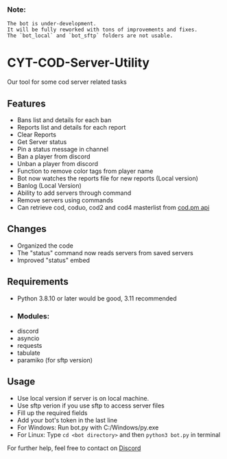 ### Note:
    The bot is under-development.
    It will be fully reworked with tons of improvements and fixes.
    The `bot_local` and `bot_sftp` folders are not usable.

# CYT-COD-Server-Utility
Our tool for some cod server related tasks

## Features
- Bans list and details for each ban
- Reports list and details for each report
- Clear Reports
- Get Server status
- Pin a status message in channel
- Ban a player from discord
- Unban a player from discord
- Function to remove color tags from player name
- Bot now watches the reports file for new reports (Local version)
- Banlog (Local Version)
- Ability to add servers through command
- Remove servers using commands
- Can retrieve cod, coduo, cod2 and cod4 masterlist from [cod.pm api](https://api.cod.pm)

## Changes
- Organized the code
- The "status" command now reads servers from saved servers
- Improved "status" embed

## Requirements
- Python 3.8.10 or later would be good, 3.11 recommended
- ### Modules:
- discord
- asyncio
- requests
- tabulate
- paramiko (for sftp version)
## Usage
- Use local version if server is on local machine.
- Use sftp verion if you use sftp to access server files
- Fill up the required fields
- Add your bot's token in the last line
- For Windows:
Run bot.py with C:/Windows/py.exe
- For Linux:
Type `cd <bot directory>` and then `python3 bot.py` in terminal

For further help, feel free to contact on <a href="https://discord.com/users/932181218936651827">Discord</a>
